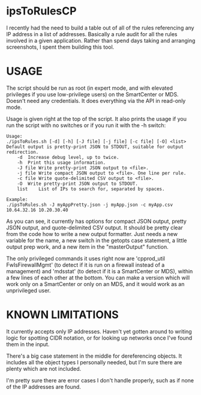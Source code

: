 # ipsToRulesCP
I recently had the need to build a table out of all of the rules referencing any IP address in a list of addresses. Basically a rule audit for all the rules involved in a given application. Rather than spend days taking and arranging screenshots, I spent them building this tool.

# USAGE
The script should be run as root (in expert mode, and with elevated privileges if you use low-privilege users) on the SmartCenter or MDS. Doesn't need any credentials. It does everything via the API in read-only mode.

Usage is given right at the top of the script. It also prints the usage if you run the script with no switches or if you run it with the -h switch:

```[Bob_Zimmerman@MySmartCenter]# ./ipsToRules.sh -h
Usage:
./ipsToRules.sh [-d] [-h] [-J file] [-j file] [-c file] [-O] <list>
Default output is pretty-print JSON to STDOUT, suitable for output redirection.
	-d	Increase debug level, up to twice.
	-h	Print this usage information.
	-J file	Write pretty-print JSON output to <file>.
	-j file	Write compact JSON output to <file>. One line per rule.
	-c file	Write quote-delimited CSV output to <file>.
	-O	Write pretty-print JSON output to STDOUT.
	list	List of IPs to search for, separated by spaces.

Example:
./ipsToRules.sh -J myAppPretty.json -j myApp.json -c myApp.csv 10.64.32.16 10.20.30.40
```
As you can see, it currently has options for compact JSON output, pretty JSON output, and quote-delimited CSV output. It should be pretty clear from the code how to write a new output formatter. Just needs a new variable for the name, a new switch in the getopts case statement, a little output prep work, and a new item in the "masterOutput" function.

The only privileged commands it uses right now are 'cpprod_util FwIsFirewallMgmt' (to detect if it is run on a firewall instead of a management) and 'mdsstat' (to detect if it is a SmartCenter or MDS), within a few lines of each other at the bottom. You can make a version which will work only on a SmartCenter or only on an MDS, and it would work as an unprivileged user.

# KNOWN LIMITATIONS
It currently accepts only IP addresses. Haven't yet gotten around to writing logic for spotting CIDR notation, or for looking up networks once I've found them in the input.

There's a big case statement in the middle for dereferencing objects. It includes all the object types I personally needed, but I'm sure there are plenty which are not included.

I'm pretty sure there are error cases I don't handle properly, such as if none of the IP addresses are found.
